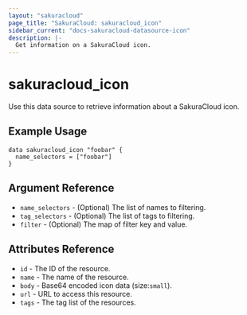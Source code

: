 ```yaml
---
layout: "sakuracloud"
page_title: "SakuraCloud: sakuracloud_icon"
sidebar_current: "docs-sakuracloud-datasource-icon"
description: |-
  Get information on a SakuraCloud icon.
---
```


# sakuracloud\_icon

Use this data source to retrieve information about a SakuraCloud icon.

## Example Usage

```hcl
data sakuracloud_icon "foobar" {
  name_selectors = ["foobar"]
}
```

## Argument Reference

 * `name_selectors` - (Optional) The list of names to filtering.
 * `tag_selectors` - (Optional) The list of tags to filtering.
 * `filter` - (Optional) The map of filter key and value.

## Attributes Reference

* `id` - The ID of the resource.
* `name` - The name of the resource.
* `body` - Base64 encoded icon data (size:`small`).
* `url` - URL to access this resource.
* `tags` - The tag list of the resources.
